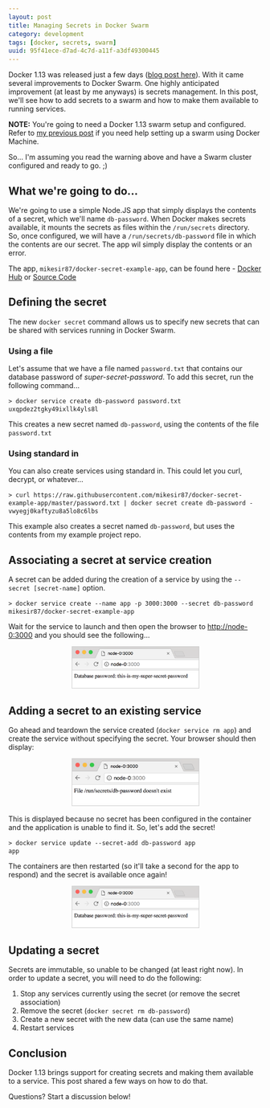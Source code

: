 ```yaml
---
layout: post
title: Managing Secrets in Docker Swarm
category: development
tags: [docker, secrets, swarm]
uuid: 95f41ece-d7ad-4c7d-a11f-a3df49300445
---
```



Docker 1.13 was released just a few days ([blog post here](https://blog.docker.com/2017/01/whats-new-in-docker-1-13/)). With it came several improvements to Docker Swarm. One highly anticipated improvement (at least by me anyways) is secrets management.  In this post, we'll see how to add secrets to a swarm and how to make them available to running services.

<!--more-->

<div class="alert alert-warning"><strong>NOTE:</strong> You're going to need a Docker 1.13 swarm setup and configured. Refer to <a href="/2016/06/create-docker-1.12-swarm-using-docker-machine/">my previous post</a> if you need help setting up a swarm using Docker Machine.</div>

So... I'm assuming you read the warning above and have a Swarm cluster configured and ready to go.  ;)


## What we're going to do...

We're going to use a simple Node.JS app that simply displays the contents of a secret, which we'll name `db-password`.  When Docker makes secrets available, it mounts the secrets as files within the `/run/secrets` directory.  So, once configured, we will have a `/run/secrets/db-password` file in which the contents are our secret.  The app wil simply display the contents or an error.

The app, `mikesir87/docker-secret-example-app`, can be found here - [Docker Hub](https://hub.docker.com/r/mikesir87/docker-secret-example-app) or [Source Code](https://github.com/mikesir87/docker-secret-example-app)




## Defining the secret

The new `docker secret` command allows us to specify new secrets that can be shared with services running in Docker Swarm.


### Using a file

Let's assume that we have a file named `password.txt` that contains our database password of _super-secret-password_.  To add this secret, run the following command...

<pre class="no-wrap language-bash" data-title="shell"><code class="bash">&gt; docker service create db-password password.txt
uxqpdez2tgky49ixllk4yls8l</code></pre>

This creates a new secret named `db-password`, using the contents of the file `password.txt`



### Using standard in

You can also create services using standard in.  This could let you curl, decrypt, or whatever...

<pre class="no-wrap language-bash" data-title="shell"><code class="bash">&gt; curl https://raw.githubusercontent.com/mikesir87/docker-secret-example-app/master/password.txt | docker secret create db-password -
vwyegj0kaftyzu8a5lo8c6lbs</code></pre>

This example also creates a secret named `db-password`, but uses the contents from my example project repo.



## Associating a secret at service creation

A secret can be added during the creation of a service by using the `--secret [secret-name]` option.

<pre class="no-wrap language-bash" data-title="shell"><code class="bash">&gt; docker service create --name app -p 3000:3000 --secret db-password mikesir87/docker-secret-example-app</code></pre>

Wait for the service to launch and then open the browser to [http://node-0:3000](http://node-0:3000) and you should see the following...

<div style="width: 50%; margin: 0 auto;">
  <img class="img-responsive" style="border:1px solid #ccc;" title="browser showing secret being pulled in" src="/images/secret-browser-1.png" />
</div>



## Adding a secret to an existing service

Go ahead and teardown the service created (`docker service rm app`) and create the service without specifying the secret.  Your browser should then display:

<div style="width: 50%; margin: 0 auto;">
  <img class="img-responsive" style="border:1px solid #ccc;" title="browser displaying missing secret file" src="/images/secret-browser-2.png" />
</div>

This is displayed because no secret has been configured in the container and the application is unable to find it.  So, let's add the secret!

<pre class="no-wrap language-bash" data-title="shell"><code class="bash">&gt; docker service update --secret-add db-password app
app</code></pre>

The containers are then restarted (so it'll take a second for the app to respond) and the secret is available once again!

<div style="width: 50%; margin: 0 auto;">
  <img class="img-responsive" style="border:1px solid #ccc;" title="browser showing secret being pulled in" src="/images/secret-browser-1.png" />
</div>


## Updating a secret

Secrets are immutable, so unable to be changed (at least right now).  In order to update a secret, you will need to do the following:

1. Stop any services currently using the secret (or remove the secret association)
2. Remove the secret (`docker secret rm db-password`)
3. Create a new secret with the new data (can use the same name)
4. Restart services


## Conclusion

Docker 1.13 brings support for creating secrets and making them available to a service.  This post shared a few ways on how to do that.

Questions?  Start a discussion below!
